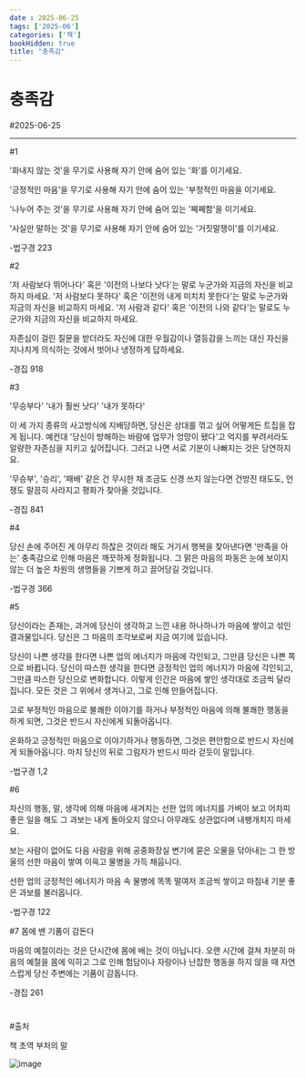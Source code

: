 ```yaml
---
date : 2025-06-25
tags: ['2025-06']
categories: ['책']
bookHidden: true
title: "충족감"
---
```


# 충족감

#2025-06-25

---

#1

'화내지 않는 것'을 무기로 사용해 자기 안에 숨어 있는 '화'를 이기세요.

'긍정적인 마음'을 무기로 사용해 자기 안에 숨어 있는 '부정적인 마음을 이기세요.

'나누어 주는 것'을 무기로 사용해 자기 안에 숨어 있는 '쩨쩨함'을 이기세요.

'사실만 말하는 것'을 무기로 사용해 자기 안에 숨어 있는 '거짓말쟁이'를 이기세요.

-법구경 223

#2

'저 사람보다 뛰어나다' 혹은 '이전의 나보다 낫다'는 말로 누군가와 지금의 자신을 비교하지 마세요. '저 사람보다 못하다' 혹은 '이전의 내게 미치치 못한다'는 말로 누군가와 지금의 자신을 비교하지 마세요. '저 사람과 같다' 혹은 '이전의 나와 같다'는 말로도 누군가와 지금의 자신을 비교하지 마세요.

자존심이 걸린 질문을 받더라도 자신에 대한 우월감이나 열등감을 느끼는 대신 자신을 지나치게 의식하는 것에서 벗어나 냉정하게 답하세요.

-경집 918

#3

'무승부다' '내가 훨씬 낫다' '내가 못하다'

이 세 가지 종류의 사고방식에 지배당하면, 당신은 상대를 꺾고 싶어 어떻게든 트집을 잡게 됩니다. 예컨대 '당신이 방해하는 바람에 업무가 엉망이 됐다'고 억지를 부려서라도 알량한 자존심을 지키고 싶어집니다. 그러고 나면 서로 기분이 나빠지는 것은 당연하지요. 

'무승부', '승리', '패배' 같은 건 무시한 채 조금도 신경 쓰지 않는다면 건방진 태도도, 언쟁도 말끔히 사라지고 평화가 찾아올 것입니다.

-경집 841

#4

당신 손에 주어진 게 아무리 하찮은 것이라 해도 거기서 행복을 찾아낸다면 '만족을 아는' 충족감으로 인해 마음은 깨끗하게 정화됩니다. 그 맑은 마음의 파동은 눈에 보이지 않는 더 높은 차원의 생명들을 기쁘게 하고 끌어당길 것입니다.

-법구경 366

#5

당신이라는 존재는, 과거에 당신이 생각하고 느낀 내용 하나하나가 마음에 쌓이고 섞인 결과물입니다. 당신은 그 마음의 조각보로써 지금 여기에 있습니다.

당신이 나쁜 생각을 한다면 나쁜 업의 에너지가 마음에 각인되고, 그만큼 당신은 나쁜 쪽으로 바뀝니다. 당신이 따스한 생각을 한다면 긍정적인 업의 에너지가 마음에 각인되고, 그만큼 따스한 당신으로 변화합니다. 이렇게 인간은 마음에 쌓인 생각대로 조금씩 달라집니다. 모든 것은 그 위에서 생겨나고, 그로 인해 만들어집니다.

고로 부정적인 마음으로 불쾌한 이야기를 하거나 부정적인 마음에 의해 불쾌한 행동을 하게 되면, 그것은 반드시 자신에게 되돌아옵니다.

온화하고 긍정적인 마음으로 이야기하거나 행동하면, 그것은 편안함으로 반드시 자신에게 되돌아옵니다. 마치 당신의 뒤로 그림자가 반드시 따라 걷듯이 말입니다.

-법구경 1,2

#6

자신의 행동, 말, 생각에 의해 마음에 새겨지는 선한 업의 에너지를 가벼이 보고 어차피 좋은 일을 해도 그 과보는 내게 돌아오지 않으니 아무래도 상관없다며 내팽개치지 마세요.

보는 사람이 없어도 다음 사람을 위해 공중화장실 변기에 묻은 오물을 닦아내는 그 한 방울의 선한 마음이 쌓여 이윽고 물병을 가득 채웁니다.

선한 업의 긍정적인 에너지가 마음 속 물병에 똑똑 떨여저 조금씩 쌓이고 마침내 기분 좋은 과보를 불러옵니다.

-법구경 122

#7 몸에 밴 기품이 감돈다

마음의 예절이라는 것은 단시간에 몸에 배는 것이 아닙니다. 오랜 시간에 걸쳐 차분히 마음의 예절을 몸에 익히고 그로 인해 험담이나 자랑이나 난잡한 행동을 하지 않을 때 자연스럽게 당신 주변에는 기품이 감돕니다.

-경집 261

#

#출처

책 초역 부처의 말

![image](https://github.com/user-attachments/assets/aa082577-7cdb-452a-bdc9-3ab57cee9e84)



